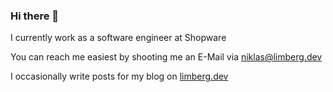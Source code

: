 ### Hi there 👋
I currently work as a software engineer at Shopware

You can reach me easiest by shooting me an E-Mail via niklas@limberg.dev

I occasionally write posts for my blog on [limberg.dev](https:/limberg.dev)
<!--
**NiklasLimberg/NiklasLimberg** is a ✨ _special_ ✨ repository because its `README.md` (this file) appears on your GitHub profile.

Here are some ideas to get you started:

- 🔭 I’m currently working on ...
- 🌱 I’m currently learning ...
- 👯 I’m looking to collaborate on ...
- 🤔 I’m looking for help with ...
- 💬 Ask me about ...
- 📫 How to reach me: ...
- 😄 Pronouns: ...
- ⚡ Fun fact: ...
-->
